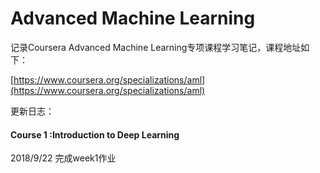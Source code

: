 # Advanced Machine Learning

记录Coursera Advanced Machine Learning专项课程学习笔记，课程地址如下：

[https://www.coursera.org/specializations/aml](https://www.coursera.org/specializations/aml)



更新日志：

#### Course 1 :Introduction to Deep Learning

2018/9/22 完成week1作业

